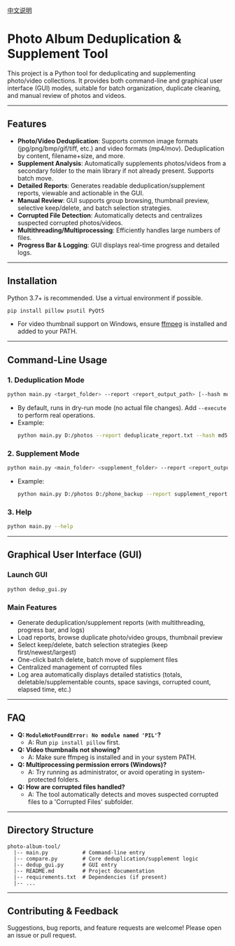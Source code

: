 [中文说明](README.md)

# Photo Album Deduplication & Supplement Tool

This project is a Python tool for deduplicating and supplementing photo/video collections. It provides both command-line and graphical user interface (GUI) modes, suitable for batch organization, duplicate cleaning, and manual review of photos and videos.

---

## Features
- **Photo/Video Deduplication**: Supports common image formats (jpg/png/bmp/gif/tiff, etc.) and video formats (mp4/mov). Deduplication by content, filename+size, and more.
- **Supplement Analysis**: Automatically supplements photos/videos from a secondary folder to the main library if not already present. Supports batch move.
- **Detailed Reports**: Generates readable deduplication/supplement reports, viewable and actionable in the GUI.
- **Manual Review**: GUI supports group browsing, thumbnail preview, selective keep/delete, and batch selection strategies.
- **Corrupted File Detection**: Automatically detects and centralizes suspected corrupted photos/videos.
- **Multithreading/Multiprocessing**: Efficiently handles large numbers of files.
- **Progress Bar & Logging**: GUI displays real-time progress and detailed logs.

---

## Installation

Python 3.7+ is recommended. Use a virtual environment if possible.

```bash
pip install pillow psutil PyQt5
```

- For video thumbnail support on Windows, ensure [ffmpeg](https://ffmpeg.org/) is installed and added to your PATH.

---

## Command-Line Usage

### 1. Deduplication Mode

```bash
python main.py <target_folder> --report <report_output_path> [--hash md5|sha1] [--execute]
```
- By default, runs in dry-run mode (no actual file changes). Add `--execute` to perform real operations.
- Example:
  ```bash
  python main.py D:/photos --report deduplicate_report.txt --hash md5 --execute
  ```

### 2. Supplement Mode

```bash
python main.py <main_folder> <supplement_folder> --report <report_output_path> [--hash md5|sha1] [--execute]
```
- Example:
  ```bash
  python main.py D:/photos D:/phone_backup --report supplement_report.txt --execute
  ```

### 3. Help

```bash
python main.py --help
```

---

## Graphical User Interface (GUI)

### Launch GUI

```bash
python dedup_gui.py
```

### Main Features
- Generate deduplication/supplement reports (with multithreading, progress bar, and logs)
- Load reports, browse duplicate photo/video groups, thumbnail preview
- Select keep/delete, batch selection strategies (keep first/newest/largest)
- One-click batch delete, batch move of supplement files
- Centralized management of corrupted files
- Log area automatically displays detailed statistics (totals, deletable/supplementable counts, space savings, corrupted count, elapsed time, etc.)

---

## FAQ

- **Q: `ModuleNotFoundError: No module named 'PIL'`?**
  - A: Run `pip install pillow` first.
- **Q: Video thumbnails not showing?**
  - A: Make sure ffmpeg is installed and in your system PATH.
- **Q: Multiprocessing permission errors (Windows)?**
  - A: Try running as administrator, or avoid operating in system-protected folders.
- **Q: How are corrupted files handled?**
  - A: The tool automatically detects and moves suspected corrupted files to a 'Corrupted Files' subfolder.

---

## Directory Structure

```
photo-album-tool/
  |-- main.py           # Command-line entry
  |-- compare.py        # Core deduplication/supplement logic
  |-- dedup_gui.py      # GUI entry
  |-- README.md         # Project documentation
  |-- requirements.txt  # Dependencies (if present)
  |-- ...
```

---

## Contributing & Feedback

Suggestions, bug reports, and feature requests are welcome! Please open an issue or pull request.